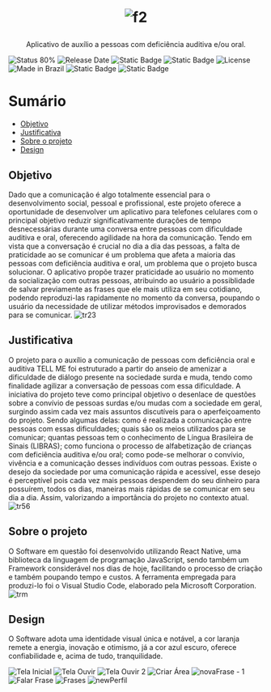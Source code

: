# <p align="center">![f2](https://github.com/EnioBristotJunior/TellMe/assets/142932338/1f15cbe3-b59e-4e59-a91a-20a7869925ba)</p>

<p align="center">Aplicativo de auxílio a pessoas com deficiência auditiva e/ou oral.</p>

![Status 80%](https://img.shields.io/badge/Status-80%25-ff7f00)
![Release Date](https://img.shields.io/badge/Release%20Date-%2F%2F%2F%2F%2F%2F-420001)
![Static Badge](https://img.shields.io/badge/React%20Native-00a9cf?logo=react)
![Static Badge](https://img.shields.io/badge/JavaScript-000000?logo=javascript)
![License](https://img.shields.io/badge/License-ETEC-8c0a0a)
![Made in Brazil](https://img.shields.io/badge/Made%20in-Brazil-04360d)
![Static Badge](https://img.shields.io/badge/Android-000000?logo=android)
![Static Badge](https://img.shields.io/badge/Mongo%20DB-16134a?logo=mongodb)

Sumário
=================

  * [Objetivo](#objetivo)
  * [Justificativa](#justificativa)
  * [Sobre o projeto](#sobre-o-projeto)
  * [Design](#design)

## Objetivo
Dado que a comunicação é algo totalmente essencial para o desenvolvimento social, pessoal e profissional, este projeto oferece a oportunidade de desenvolver um aplicativo para telefones celulares com o principal objetivo reduzir significativamente durações de tempo desnecessárias durante uma conversa entre pessoas com dificuldade auditiva e oral, oferecendo agilidade na hora da comunicação. Tendo em vista que a conversação é crucial no dia a dia das pessoas, a falta de praticidade ao se comunicar é um problema que afeta a maioria das pessoas com deficiência auditiva e oral, um problema que o projeto busca solucionar. O aplicativo propõe trazer praticidade ao usuário no momento da socialização com outras pessoas, atribuindo ao usuário a possiblidade de salvar previamente as frases que ele mais utiliza em seu cotidiano, podendo reproduzi-las rapidamente no momento da conversa, poupando o usuário da necessidade de utilizar métodos improvisados e demorados para se comunicar.
![tr23](https://github.com/EnioBristotJunior/TellMe/assets/142932338/ca9a7783-a706-4b03-bd5e-8a95cd5478ff)

## Justificativa
O projeto para o auxílio a comunicação de pessoas com deficiência oral e auditiva TELL ME foi estruturado a partir do anseio de amenizar a dificuldade de diálogo presente na sociedade surda e muda, tendo como finalidade agilizar a conversação de pessoas com essa dificuldade.
A iniciativa do projeto teve como principal objetivo o desenlace de questões sobre a convívio de pessoas surdas e/ou mudas com a sociedade em geral, surgindo assim cada vez mais assuntos discutíveis para o aperfeiçoamento do projeto. Sendo algumas delas: como é realizada a comunicação entre pessoas com essas dificuldades; quais são os meios utilizados para se comunicar; quantas pessoas tem o conhecimento de Língua Brasileira de Sinais (LIBRAS); como funciona o processo de alfabetização de crianças com deficiência auditiva e/ou oral; como pode-se melhorar o convívio, vivência e a comunicação desses indivíduos com outras pessoas.
Existe o desejo da sociedade por uma comunicação rápida e acessível, esse desejo é perceptível pois cada vez mais pessoas despendem do seu dinheiro para possuírem, todos os dias, maneiras mais rápidas de se comunicar em seu dia a dia. Assim, valorizando a importância do projeto no contexto atual.
![tr56](https://github.com/EnioBristotJunior/TellMe/assets/142932338/299d0e1f-9f86-4cda-8549-422d69e05624)

## Sobre o projeto
O Software em questão foi desenvolvido utilizando React Native, uma biblioteca da linguagem de programação JavaScript, sendo também um Framework considerável nos dias de hoje, facilitando o processo de criação e também poupando tempo e custos. A ferramenta empregada para produzi-lo foi o Visual Studio Code, elaborado pela Microsoft Corporation.
![trm](https://github.com/EnioBristotJunior/TellMe/assets/142932338/36058be4-c197-4e8f-aa46-3d70da25bb8a)

## Design
O Software adota uma identidade visual única e notável, a cor laranja remete a energia, inovação e otimismo, já a cor azul escuro, oferece confiabilidade e, acima de tudo, tranquilidade.

![Tela Inicial](https://github.com/EnioBristotJunior/TellMe/assets/142932338/97d90fce-8f7b-4a4f-aa36-1996765035d4)
![Tela Ouvir](https://github.com/EnioBristotJunior/TellMe/assets/142932338/a34d7543-7635-4a4a-b836-877d79f52830)
![Tela Ouvir 2](https://github.com/EnioBristotJunior/TellMe/assets/142932338/59e6823e-ed1b-43d5-a346-475b83e705c3)
![Criar Área](https://github.com/EnioBristotJunior/TellMe/assets/142932338/078a4801-02c3-4413-b5f0-96b117617e03)
![novaFrase - 1](https://github.com/EnioBristotJunior/TellMe/assets/142932338/569ffb9c-2ceb-4525-836d-ebfa0e8ff675)
![Falar Frase](https://github.com/EnioBristotJunior/TellMe/assets/142932338/46526de2-45f1-491c-9e39-26a38d4f111b)
![Frases](https://github.com/EnioBristotJunior/TellMe/assets/142932338/c2bd6186-1bfd-4339-ba68-29f3943efbb7)
![newPerfil](https://github.com/EnioBristotJunior/TellMe/assets/142932338/faaed3f6-a4d7-487b-b534-7e7425ec2826)






